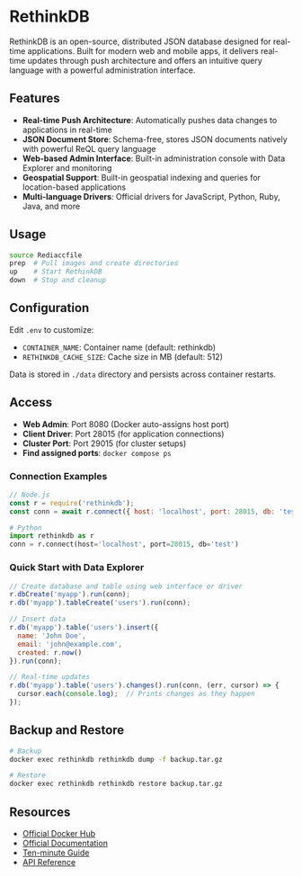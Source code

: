 # RethinkDB

RethinkDB is an open-source, distributed JSON database designed for real-time applications. Built for modern web and mobile apps, it delivers real-time updates through push architecture and offers an intuitive query language with a powerful administration interface.

## Features

- **Real-time Push Architecture**: Automatically pushes data changes to applications in real-time
- **JSON Document Store**: Schema-free, stores JSON documents natively with powerful ReQL query language
- **Web-based Admin Interface**: Built-in administration console with Data Explorer and monitoring
- **Geospatial Support**: Built-in geospatial indexing and queries for location-based applications
- **Multi-language Drivers**: Official drivers for JavaScript, Python, Ruby, Java, and more

## Usage

```bash
source Rediaccfile
prep  # Pull images and create directories
up    # Start RethinkDB
down  # Stop and cleanup
```

## Configuration

Edit `.env` to customize:
- `CONTAINER_NAME`: Container name (default: rethinkdb)
- `RETHINKDB_CACHE_SIZE`: Cache size in MB (default: 512)

Data is stored in `./data` directory and persists across container restarts.

## Access

- **Web Admin**: Port 8080 (Docker auto-assigns host port)
- **Client Driver**: Port 28015 (for application connections)
- **Cluster Port**: Port 29015 (for cluster setups)
- **Find assigned ports**: `docker compose ps`

### Connection Examples

```javascript
// Node.js
const r = require('rethinkdb');
const conn = await r.connect({ host: 'localhost', port: 28015, db: 'test' });
```

```python
# Python
import rethinkdb as r
conn = r.connect(host='localhost', port=28015, db='test')
```

### Quick Start with Data Explorer

```javascript
// Create database and table using web interface or driver
r.dbCreate('myapp').run(conn);
r.db('myapp').tableCreate('users').run(conn);

// Insert data
r.db('myapp').table('users').insert({
  name: 'John Doe',
  email: 'john@example.com',
  created: r.now()
}).run(conn);

// Real-time updates
r.db('myapp').table('users').changes().run(conn, (err, cursor) => {
  cursor.each(console.log);  // Prints changes as they happen
});
```

## Backup and Restore

```bash
# Backup
docker exec rethinkdb rethinkdb dump -f backup.tar.gz

# Restore
docker exec rethinkdb rethinkdb restore backup.tar.gz
```

## Resources

- [Official Docker Hub](https://hub.docker.com/_/rethinkdb)
- [Official Documentation](https://rethinkdb.com/docs/)
- [Ten-minute Guide](https://rethinkdb.com/docs/guide/javascript/)
- [API Reference](https://rethinkdb.com/api/javascript/)

